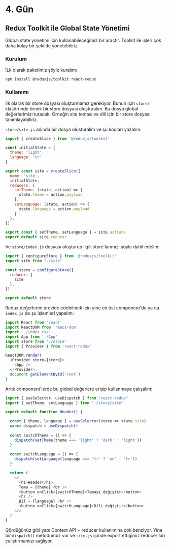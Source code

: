 # 4. Gün

## Redux Toolkit ile Global State Yönetimi

Global state yönetimi için kullanabileceğimiz bir araçtır. Toolkit ile işleri çok daha kolay bir şekilde yönetebiliriz.

### Kurulum

İLk olarak paketimiz şöyle kuralım:

```shell
npm install @reduxjs/toolkit react-redux
```

### Kullanımı

İlk olarak bir store dosyası oluşturmamız gerekiyor. Bunun için `store/` klasöründe örnek bir store dosyası oluşturalım. Bu dosya global değerlerimizi tutacak. Örneğin site teması ve dili için bir store dosyası tanımlayabiliriz.

`store/site.js` adında bir dosya oluşturalım ve şu kodları yazalım:

```js
import { createSlice } from '@reduxjs/toolkit'

const initialState = {
  theme: 'light',
  language: 'tr'
}

export const site = createSlice({
  name: 'site',
  initialState,
  reducers: {
    setTheme: (state, action) => {
      state.theme = action.payload
    },
    setLanguage: (state, action) => {
      state.language = action.payload
    }
  },
})

export const { setTheme, setLanguage } = site.actions
export default site.reducer
```

Ve `store/index.js` dosyası oluşturup ilgili store'larımızı şöyle dahil edelim:

```js
import { configureStore } from '@reduxjs/toolkit'
import site from "./site"

const store = configureStore({
  reducer: {
    site
  },
})

export default store
```

Redux değerlerini provide edebilmek için yine en üst component'de ya da `index.js` de şu işlemleri yapalım:

```js
import React from 'react'
import ReactDOM from 'react-dom'
import './index.css'
import App from './App'
import store from './store'
import { Provider } from 'react-redux'

ReactDOM.render(
  <Provider store={store}>
    <App />
  </Provider>,
  document.getElementById('root')
)
```

Artık component'lerde bu global değerlere erişip kullanmaya çalışalım:

```js
import { useSelector, useDispatch } from "react-redux"
import { setTheme, setLanguage } from "./store/site"

export default function Header() {

  const { theme, language } = useSelector(state => state.site)
  const dispatch = useDispatch()
  
  const switchTheme = () => {
    dispatch(setTheme(theme === 'light' ? 'dark' : 'light'))
  }
  
  const switchLanguage = () => {
    dispatch(setLanguage(language === 'tr' ? 'en' : 'tr'))
  }

  return (
    <>
      <h1>Header</h1>
      Tema = {theme} <br />
      <button onClick={switchTheme}>Temayı değiştir</button>
      <hr />
      Dil = {language} <br />
      <button onClick={switchLanguage}>Dili değiştir</button>
    </>
  )
}
```

Gördüğünüz gibi yapı Context API + reducer kullanımına çok benziyor. Yine bir `dispatch()` metodumuz var ve `site.js` içinde export ettiğimiz reducer'ları çalıştırmamızı sağlıyor.

